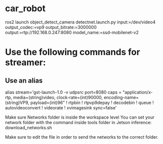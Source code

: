 # car_robot

ros2 launch object_detect_camera detectnet.launch.py input:=/dev/video4 output_codec:=vp9 output_bitrate:=3000000  output:=rtp://192.168.0.247:8080 model_name:=ssd-mobilenet-v2

# Use the following commands for streamer:

## Use an alias

alias stream='gst-launch-1.0 -v udpsrc port=8080  caps = "application/x-rtp, media=(string)video, clock-rate=(int)90000, encoding-name=(string)VP9, payload=(int)96" ! rtpbin ! rtpvp9depay ! decodebin ! queue ! autovideoconvert !  videorate ! xvimagesink sync=false'

Make sure Networks folder is inside the workspace level 
You can set your network folder with the command inside tools folder in Jetson inference:
download_networks.sh  

Make sure to edit the file in order to send the networks to the correct folder.